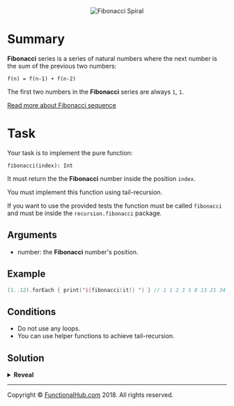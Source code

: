<div style="text-align:center">
    <img alt="Fibonacci Spiral" src ="https://upload.wikimedia.org/wikipedia/commons/thumb/7/79/Fibonacci_spiral.svg/2000px-Fibonacci_spiral.svg.png" />
</div>

# Summary

**Fibonacci** series is a series of natural numbers where the next number is the sum of the previous two numbers:
 
```
f(n) = f(n-1) + f(n-2)
```

The first two numbers in the **Fibonacci** series are always `1`, `1`.

[Read more about Fibonacci sequence](https://en.wikipedia.org/wiki/Fibonacci_number)


# Task

Your task is to implement the pure function:

`fibonacci(index): Int`

It must return the the **Fibonacci** number inside the position `index`.

You must implement this function using tail-recursion.

If you want to use the provided tests the function must be called `fibonacci` and must be inside the `recursion.fibonacci` package.

## Arguments

* number: the **Fibonacci** number's position.

## Example

```kotlin
(1..12).forEach { print("${fibonacci(it)} ") } // 1 1 2 3 5 8 13 21 34 55 89 144
```

## Conditions

* Do not use any loops.
* You can use helper functions to achieve tail-recursion.

## Solution

<details><summary><strong>Reveal</strong></summary><p>

---
```kotlin
tailrec fun fibonacci(n: Int, a: Int = 1, b: Int = 1): Int =
    if (n > 0) fibonacci(n - 1, b, a + b) else a
```

</p></details>

---

Copyright © [FunctionalHub.com](http://functionalhub.com) 2018. All rights reserved.